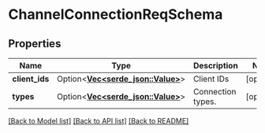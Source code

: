 # ChannelConnectionReqSchema

## Properties

Name | Type | Description | Notes
------------ | ------------- | ------------- | -------------
**client_ids** | Option<[**Vec<serde_json::Value>**](serde_json::Value.md)> | Client IDs | [optional]
**types** | Option<[**Vec<serde_json::Value>**](serde_json::Value.md)> | Connection types. | [optional]

[[Back to Model list]](../README.md#documentation-for-models) [[Back to API list]](../README.md#documentation-for-api-endpoints) [[Back to README]](../README.md)



